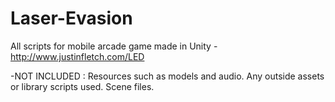 # Laser-Evasion
All scripts for mobile arcade game made in Unity - http://www.justinfletch.com/LED

-NOT INCLUDED : 
Resources such as models and audio. Any outside assets or library scripts used. Scene files.
